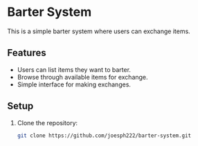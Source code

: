 # Barter System

This is a simple barter system where users can exchange items.

## Features

- Users can list items they want to barter.
- Browse through available items for exchange.
- Simple interface for making exchanges.

## Setup

1. Clone the repository:
   ```bash
   git clone https://github.com/joesph222/barter-system.git
